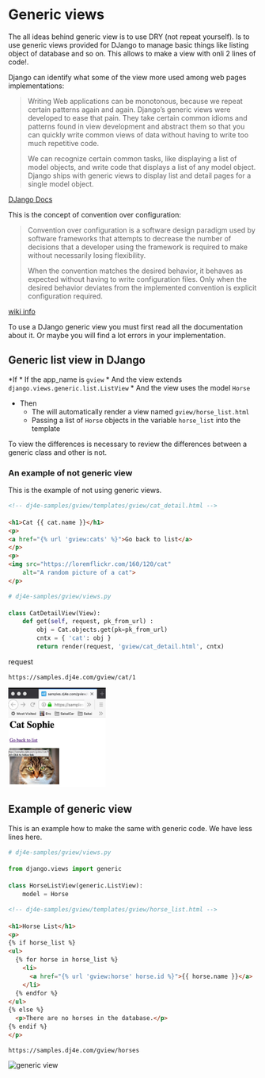 # Generic views

The all ideas behind generic view is to use DRY (not repeat yourself). Is to use generic views provided for DJango to manage basic things like listing object of database and so on. This  allows to make a view with onli 2 lines of code!.

Django can identify what some of the view more used among web pages implementations:
> Writing Web applications can be monotonous, because we repeat certain patterns again and again.  Django’s generic views were developed to ease that pain. They take certain common idioms and patterns found in view development and abstract them so that you can quickly write common views of data without having to write too much repetitive code.
> 
> We can recognize certain common tasks, like displaying a list of model objects, and write code that displays a list of any model object.  Django ships with generic views to display list and detail pages for a single model object. 

[DJango Docs](https://docs.djangoproject.com/en/4.0/topics/class-based-views/generic-display/)

 
This is the concept of convention over  configuration:

>Convention over configuration is a software design paradigm used by software frameworks that attempts to decrease the number of decisions that a developer using the framework is required to make without necessarily losing flexibility. 
>
>When the convention matches the desired behavior, it behaves as expected without having to write configuration files. Only when the desired behavior deviates from the implemented convention is explicit configuration required. 

[wiki info](https://en.wikipedia.org/wiki/Convention_over_configuration)

To use a DJango generic view you must first read all the documentation about it. Or maybe you will find a lot errors in your implementation.

## Generic list view in DJango
*If
    * If the app_name is `gview`
    * And the view extends `django.views.generic.list.ListView`
    * And the view uses the model `Horse`
* Then
    * The will automatically render a view named `gview/horse_list.html`
    * Passing a list of `Horse` objects in the variable `horse_list` into the template

To view the differences is necessary to review the differences between a generic class and other is not.

### An example of not generic view

This is the example of not using generic views.

```html
<!-- dj4e-samples/gview/templates/gview/cat_detail.html -->

<h1>Cat {{ cat.name }}</h1>
<p>
<a href="{% url 'gview:cats' %}">Go back to list</a>
</p>
<p>
<img src="https://loremflickr.com/160/120/cat" 
    alt="A random picture of a cat">
</p>

```

```python
# dj4e-samples/gview/views.py

class CatDetailView(View):
    def get(self, request, pk_from_url) :
        obj = Cat.objects.get(pk=pk_from_url)
        cntx = { 'cat': obj }
        return render(request, 'gview/cat_detail.html', cntx)
```

request

```
https://samples.dj4e.com/gview/cat/1

```
<img src="../images/DjangoCourse/generic-views-01.jpg" alt="non generic view" height=200px>

## Example of generic view

This is an example how to make the same with generic code. We have less lines here. 

```python
# dj4e-samples/gview/views.py

from django.views import generic

class HorseListView(generic.ListView):
    model = Horse

```
```html
<!-- dj4e-samples/gview/templates/gview/horse_list.html -->

<h1>Horse List</h1>
<p>
{% if horse_list %}
<ul>
  {% for horse in horse_list %}
    <li>
      <a href="{% url 'gview:horse' horse.id %}">{{ horse.name }}</a>
    </li>
  {% endfor %}
</ul>
{% else %}
  <p>There are no horses in the database.</p>
{% endif %}
</p>

```

```
https://samples.dj4e.com/gview/horses
```

<img src="../images/DjangoCourse/generic-views-02.jpg" alt="generic view" height=200px>
